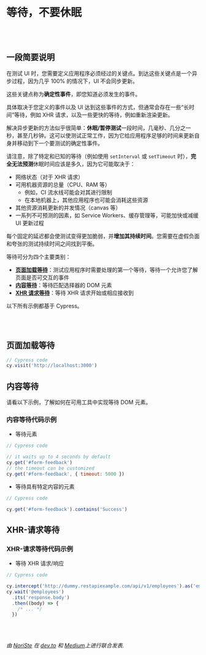 # 等待，不要休眠

<br/><br/>

## 一段简要说明

在测试 UI 时，您需要定义应用程序必须经过的关键点。到达这些关键点是一个异步过程，因为几乎 100% 的情况下，UI 不会同步更新。

这些关键点称为**确定性事件**，即您知道必须发生的事件。

具体取决于您定义的事件以及 UI 达到这些事件的方式，但通常会存在一些“长时间”等待，例如 XHR 请求，以及一些更快的等待，例如重新渲染更新。

解决异步更新的方法似乎很简单：**休眠/暂停测试**一段时间，几毫秒、几分之一秒，甚至几秒钟。这可以使测试正常工作，因为它给应用程序足够的时间来更新自身并移动到下一个要测试的确定性事件。

请注意，除了特定和已知的等待（例如使用 `setInterval` 或 `setTimeout` 时），**完全无法预测**休眠时间应该是多久，因为它可能取决于：

- 网络状态（对于 XHR 请求）
- 可用机器资源的总量（CPU、RAM 等）
  - 例如，CI 流水线可能会对其进行限制
  - 在本地机器上，其他应用程序也可能会消耗这些资源
- 其他资源消耗更新的并发情况（canvas 等）
- 一系列不可预测的因素，如 Service Workers、缓存管理等，可能加快或减缓 UI 更新过程

每个固定的延迟都会使测试变得更加脆弱，并**增加其持续时间**。您需要在虚假负面和夸张的测试持续时间之间找到平衡。

等待可分为四个主要类别：

- **[页面加载等待](#页面加载等待)**：测试应用程序时需要处理的第一个等待，等待一个允许您了解页面是否可交互的事件
- **[内容等待](#内容等待)**：等待匹配选择器的 DOM 元素
- **[XHR 请求等待](#xhr-请求等待)**：等待 XHR 请求开始或相应接收到

以下所有示例都基于 Cypress。

<br/><br/>

## 页面加载等待

```javascript
// Cypress code
cy.visit('http://localhost:3000')
```

## 内容等待

请看以下示例，了解如何在可用工具中实现等待 DOM 元素。

### 内容等待代码示例

- 等待元素

```javascript
// Cypress code

// it waits up to 4 seconds by default
cy.get('#form-feedback')
// the timeout can be customized
cy.get('#form-feedback', { timeout: 5000 })
```

- 等待具有特定内容的元素

```javascript
// Cypress code

cy.get('#form-feedback').contains('Success')
```

## XHR-请求等待

### XHR-请求等待代码示例

- 等待 XHR 请求/响应

```javascript
// Cypress code

cy.intercept('http://dummy.restapiexample.com/api/v1/employees').as('employees')
cy.wait('@employees')
  .its('response.body')
  .then((body) => {
    /* ... */
  })
```

<br /><br />

_由 [NoriSte](https://github.com/NoriSte) 在 [dev.to](https://dev.to/noriste/await-do-not-make-your-e2e-tests-sleep-4g1o) 和 [Medium](https://medium.com/@NoriSte/react-hooks-memorandum-bf1c2758a672)上进行联合发表._
